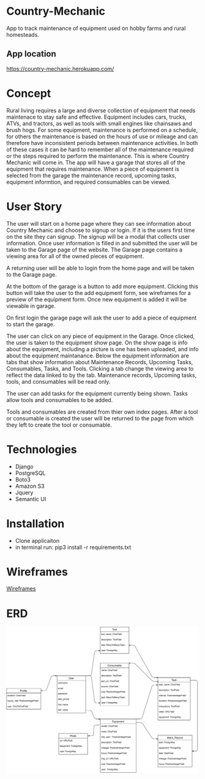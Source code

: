 # Country-Mechanic
App to track maintenance of equipment used on hobby farms and rural homesteads.

## App location
https://country-mechanic.herokuapp.com/

# Concept
Rural living requires a large and diverse collection of equipment that needs maintenace to stay safe and effective.  Equipment includes cars, trucks, ATVs, and tractors, as well as tools with small engines like chainsaws and brush hogs.  For some equipment, maintenance is performed on a schedule, for others the maintenance is based on the hours of use or mileage and can therefore have inconsistent periods between maintenance activities.  In both of these cases it can be hard to remember all of the maintenance required or the steps required to perform the maintenance.  This is where Country Mechanic will come in.  The app will have a garage that stores all of the equipment that requires maintenance.  When a piece of equipment is selected from the garage the maintenance record, upcoming tasks, equipment informtion, and required consumables can be viewed.   

# User Story
The user will start on a home page where they can see information about Country Mechanic and choose to signup or login.  If it is the users first time on the site they can signup.  The signup will be a modal that collects user information.  Once user information is filled in and submitted the user will be taken to the Garage page of the website.  The Garage page contains a viewing area for all of the owned pieces of equipment.

A returning user will be able to login from the home page and will be taken to the Garage page.

At the bottom of the garage is a button to add more equipment.  Clicking this button will take the user to the add equipment form, see wireframes for a preview of the equipment form.  Once new equipment is added it will be viewable in garage.

On first login the garage page will ask the user to add a piece of equipment to start the garage. 

The user can click on any piece of equipment in the Garage.  Once clicked, the user is taken to the equipment show page.  On the show page is info about the equipment, including a picture is one has been uploaded, and info about the equipment maintanance.  Below the equipment information are tabs that show information about Maintenance Records, Upcoming Tasks, Consumables, Tasks, and Tools.  Clicking a tab change the viewing area to reflect the data linked to by the tab.   Maintenance records, Upcoming tasks, tools, and consumables will be read only.  

The user can add tasks for the equipment currently being shown.  Tasks allow tools and consumables to be added.  

Tools and consumables are created from thier own index pages.  After a tool or consumable is created the user will be returned to the page from which they left to create the tool or consumable.  

# Technologies
- Django
- PostgreSQL
- Boto3
- Amazon S3
- Jquery
- Semantic UI

# Installation
 - Clone applicaiton
 - in terminal run:  pip3 install -r requirements.txt

 # Wireframes
 [Wireframes](/planning_docs/Wireframes.png)

 # ERD
 ![ERD](planning_docs/ERD.svg)






